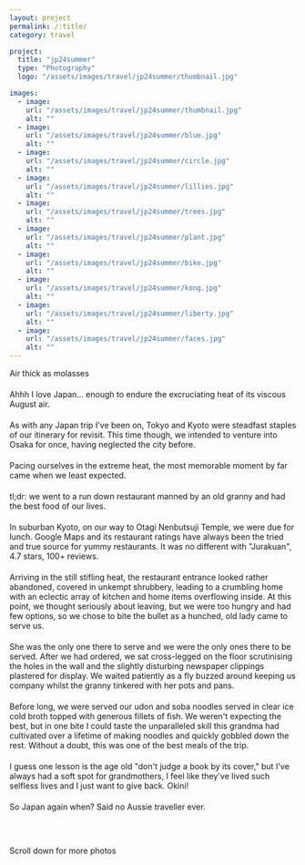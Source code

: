 ```yaml
---
layout: project
permalink: /:title/
category: travel

project:
  title: "jp24summer"
  type: "Photography"
  logo: "/assets/images/travel/jp24summer/thumbnail.jpg"

images:
  - image:
    url: "/assets/images/travel/jp24summer/thumbnail.jpg"
    alt: ""
  - image:
    url: "/assets/images/travel/jp24summer/blue.jpg"
    alt: ""
  - image:
    url: "/assets/images/travel/jp24summer/circle.jpg"
    alt: ""
  - image:
    url: "/assets/images/travel/jp24summer/lillies.jpg"
    alt: ""
  - image:
    url: "/assets/images/travel/jp24summer/trees.jpg"
    alt: ""
  - image:
    url: "/assets/images/travel/jp24summer/plant.jpg"
    alt: ""
  - image:
    url: "/assets/images/travel/jp24summer/bike.jpg"
    alt: ""
  - image:
    url: "/assets/images/travel/jp24summer/kong.jpg"
    alt: ""
  - image:
    url: "/assets/images/travel/jp24summer/liberty.jpg"
    alt: ""
  - image:
    url: "/assets/images/travel/jp24summer/faces.jpg"
    alt: ""
---
```

<p style="margin-bottom: 20px;">Air thick as molasses</p>

<p style="margin-bottom: 20px;">Ahhh I love Japan... enough to endure the excruciating heat of its viscous August air.</p>

<p style="margin-bottom: 20px;">As with any Japan trip I've been on, Tokyo and Kyoto were steadfast staples of our itinerary for revisit. This time though, we intended to venture into Osaka for once, having neglected the city before. </p>

<p style="margin-bottom: 20px;">Pacing ourselves in the extreme heat, the most memorable moment by far came when we least expected. </p>

<p style="margin-bottom: 20px;">tl;dr: we went to a run down restaurant manned by an old granny and had the best food of our lives.</p>

<p style="margin-bottom: 20px;">In suburban Kyoto, on our way to Otagi Nenbutsuji Temple, we were due for lunch. Google Maps and its restaurant ratings have always been the tried and true source for yummy restaurants. It was no different with "Jurakuan", 4.7 stars, 100+ reviews.</p>

<p style="margin-bottom: 20px;">Arriving in the still stifling heat, the restaurant entrance looked rather abandoned, covered in unkempt shrubbery, leading to a crumbling home with an eclectic array of kitchen and home items overflowing inside. At this point, we thought seriously about leaving, but we were too hungry and had few options, so we chose to bite the bullet as a hunched, old lady came to serve us.</p>

<p style="margin-bottom: 20px;">She was the only one there to serve and we were the only ones there to be served. After we had ordered, we sat cross-legged on the floor scrutinising the holes in the wall and the slightly disturbing newspaper clippings plastered for display. We waited patiently as a fly buzzed around keeping us company whilst the granny tinkered with her pots and pans.</p>

<p style="margin-bottom: 20px;">Before long, we were served our udon and soba noodles served in clear ice cold broth topped with generous fillets of fish. We weren't expecting the best, but in one bite I could taste the unparalleled skill this grandma had cultivated over a lifetime of making noodles and quickly gobbled down the rest. Without a doubt, this was one of the best meals of the trip.</p>

<p style="margin-bottom: 20px;">I guess one lesson is the age old "don't judge a book by its cover," but I've always had a soft spot for grandmothers, I feel like they've lived such selfless lives and I just want to give back. Okini!</p>

<p style="margin-bottom: 60px;">So Japan again when? Said no Aussie traveller ever.</p>

<p>Scroll down for more photos</p>